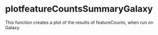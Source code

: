 # plotfeatureCountsSummaryGalaxy
This function creates a plot of the results of featureCounts, when run on  Galaxy.
